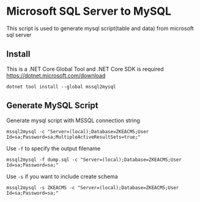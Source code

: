 # Microsoft SQL Server to MySQL
This script is used to generate mysql script(table and data) from microsoft sql server

## Install
This is a .NET Core Global Tool and .NET Core SDK is required https://dotnet.microsoft.com/download
```
dotnet tool install --global mssql2mysql
```
## Generate MySQL Script
Generate mysql script with MSSQL connection string
```
mssql2mysql -c "Server=(local);Database=ZKEACMS;User Id=sa;Password=sa;MultipleActiveResultSets=true;"
```

Use `-f` to specify the output filename
```
mssql2mysql -f dump.sql -c "Server=(local);Database=ZKEACMS;User Id=sa;Password=sa;"
```

Use `-s` if you want to include create schema
```
mssql2mysql -s ZKEACMS -c "Server=(local);Database=ZKEACMS;User Id=sa;Password=sa;"
```
